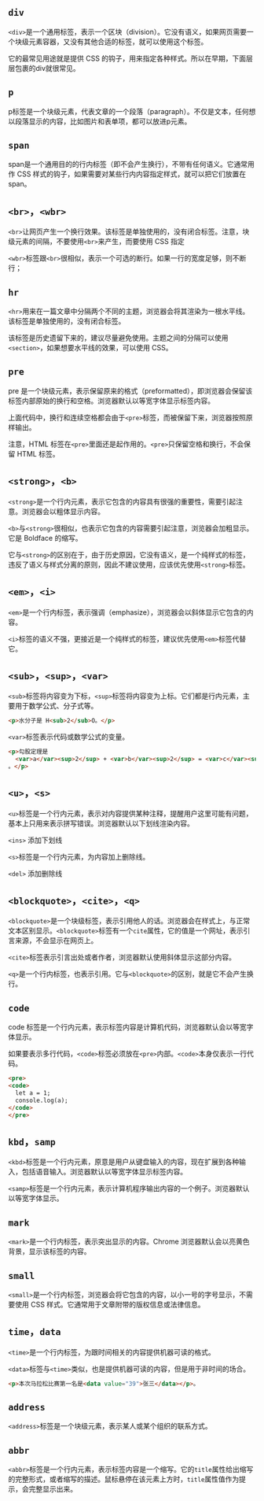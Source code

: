 ## `div`

`<div>`是一个通用标签，表示一个区块（division）。它没有语义，如果网页需要一个块级元素容器，又没有其他合适的标签，就可以使用这个标签。

它的最常见用途就是提供 CSS 的钩子，用来指定各种样式。所以在早期，下面层层包裹的div就很常见。

## `p`

p标签是一个块级元素，代表文章的一个段落（paragraph）。不仅是文本，任何想以段落显示的内容，比如图片和表单项，都可以放进p元素。

## `span`

span是一个通用目的的行内标签（即不会产生换行），不带有任何语义。它通常用作 CSS 样式的钩子，如果需要对某些行内内容指定样式，就可以把它们放置在span。

## `<br>`，`<wbr>`

`<br>`让网页产生一个换行效果。该标签是单独使用的，没有闭合标签。注意，块级元素的间隔，不要使用`<br>`来产生，而要使用 CSS 指定

`<wbr>`标签跟`<br>`很相似，表示一个可选的断行。如果一行的宽度足够，则不断行；

## `hr`

`<hr>`用来在一篇文章中分隔两个不同的主题，浏览器会将其渲染为一根水平线。该标签是单独使用的，没有闭合标签。

该标签是历史遗留下来的，建议尽量避免使用。主题之间的分隔可以使用`<section>`，如果想要水平线的效果，可以使用 CSS。

## `pre`

pre 是一个块级元素，表示保留原来的格式（preformatted），即浏览器会保留该标签内部原始的换行和空格。浏览器默认以等宽字体显示标签内容。

上面代码中，换行和连续空格都会由于`<pre>`标签，而被保留下来，浏览器按照原样输出。

注意，HTML 标签在`<pre>`里面还是起作用的。`<pre>`只保留空格和换行，不会保留 HTML 标签。

## `<strong>`，`<b>`

`<strong>`是一个行内元素，表示它包含的内容具有很强的重要性，需要引起注意。浏览器会以粗体显示内容。

`<b>`与`<strong>`很相似，也表示它包含的内容需要引起注意，浏览器会加粗显示。它是 Boldface 的缩写。

它与`<strong>`的区别在于，由于历史原因，它没有语义，是一个纯样式的标签，违反了语义与样式分离的原则，因此不建议使用，应该优先使用`<strong>`标签。

## `<em>`，`<i>`

`<em>`是一个行内标签，表示强调（emphasize），浏览器会以斜体显示它包含的内容。

`<i>`标签的语义不强，更接近是一个纯样式的标签，建议优先使用`<em>`标签代替它。

## `<sub>`，`<sup>`，`<var>`

`<sub>`标签将内容变为下标，`<sup>`标签将内容变为上标。它们都是行内元素，主要用于数学公式、分子式等。

```html
<p>水分子是 H<sub>2</sub>O。</p>
```

`<var>`标签表示代码或数学公式的变量。

```html
<p>勾股定理是
  <var>a</var><sup>2</sup> + <var>b</var><sup>2</sup> = <var>c</var><sup>2</sup>
。</p>
```

## `<u>`，`<s>`

`<u>`标签是一个行内元素，表示对内容提供某种注释，提醒用户这里可能有问题，基本上只用来表示拼写错误。浏览器默认以下划线渲染内容。

`<ins>` 添加下划线

`<s>`标签是一个行内元素，为内容加上删除线。

`<del>` 添加删除线

## `<blockquote>`，`<cite>`，`<q>`

`<blockquote>`是一个块级标签，表示引用他人的话。浏览器会在样式上，与正常文本区别显示。`<blockquote>`标签有一个`cite`属性，它的值是一个网址，表示引言来源，不会显示在网页上。

`<cite>`标签表示引言出处或者作者，浏览器默认使用斜体显示这部分内容。

`<q>`是一个行内标签，也表示引用。它与`<blockquote>`的区别，就是它不会产生换行。

## `code`

code 标签是一个行内元素，表示标签内容是计算机代码，浏览器默认会以等宽字体显示。

如果要表示多行代码，`<code>`标签必须放在`<pre>`内部。`<code>`本身仅表示一行代码。

```html
<pre>
<code>
  let a = 1;
  console.log(a);
</code>
</pre>
```

## `kbd`，`samp`

`<kbd>`标签是一个行内元素，原意是用户从键盘输入的内容，现在扩展到各种输入，包括语音输入。浏览器默认以等宽字体显示标签内容。

`<samp>`标签是一个行内元素，表示计算机程序输出内容的一个例子。浏览器默认以等宽字体显示。

## `mark`

`<mark>`是一个行内标签，表示突出显示的内容。Chrome 浏览器默认会以亮黄色背景，显示该标签的内容。

## `small`

`<small>`是一个行内标签，浏览器会将它包含的内容，以小一号的字号显示，不需要使用 CSS 样式。它通常用于文章附带的版权信息或法律信息。

## `time`，`data`

`<time>`是一个行内标签，为跟时间相关的内容提供机器可读的格式。

`<data>`标签与`<time>`类似，也是提供机器可读的内容，但是用于非时间的场合。

```html
<p>本次马拉松比赛第一名是<data value="39">张三</data></p>。
```

## `address`

`<address>`标签是一个块级元素，表示某人或某个组织的联系方式。

## `abbr`

`<abbr>`标签是一个行内元素，表示标签内容是一个缩写。它的`title`属性给出缩写的完整形式，或者缩写的描述。鼠标悬停在该元素上方时，`title`属性值作为提示，会完整显示出来。

